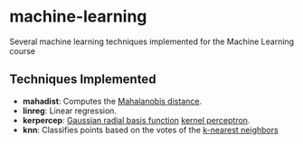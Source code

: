 machine-learning
================

Several machine learning techniques implemented for the Machine Learning course


Techniques Implemented
----------------------

* **mahadist**: Computes the [Mahalanobis distance](https://en.wikipedia.org/wiki/Mahalanobis_distance).
* **linreg**: Linear regression.
* **kerpercep**: [Gaussian radial basis function](https://en.wikipedia.org/wiki/Radial_basis_function) [kernel perceptron](https://en.wikipedia.org/wiki/Kernel_perceptron).
* **knn**: Classifies points based on the votes of the [k-nearest neighbors](https://en.wikipedia.org/wiki/K-nearest_neighbors_algorithm)
